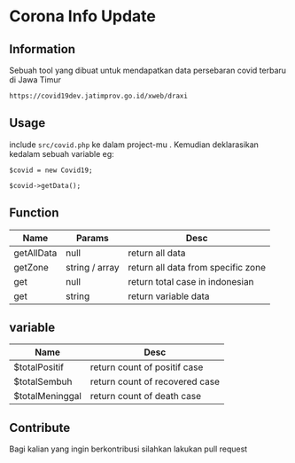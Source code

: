 # Corona Info Update

## Information
Sebuah tool yang dibuat untuk mendapatkan data persebaran covid terbaru di Jawa Timur 
```
https://covid19dev.jatimprov.go.id/xweb/draxi
```

## Usage

include ``` src/covid.php ``` ke dalam project-mu . Kemudian deklarasikan kedalam sebuah variable
eg:
```
$covid = new Covid19;

$covid->getData();
```

## Function

| Name        | Params           | Desc  |
| ------------- |-------------| -----|
| getAllData      | null | return all data |
| getZone      | string / array      |   return all data from specific zone |
| get | null      |    return total case in indonesian |
| get | string      |    return variable data |


## variable

| Name | Desc|
| ---------- | -------- |
| $totalPositif  | return  count  of positif case |
| $totalSembuh | return  count  of recovered case |
| $totalMeninggal | return  count  of death case |

## Contribute

Bagi kalian yang ingin berkontribusi silahkan lakukan pull request
